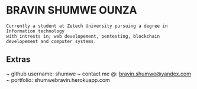 # BRAVIN SHUMWE OUNZA
```
Currently a student at Zetech University pursuing a degree in Information technology
with intrests in; web developement, pentesting, blockchain developement and computer systems.
```
Extras
------

~ github username: shumwe
~ contact me @: bravin.shumwe@yandex.com
~ portfolio: shumwebravin.herokuapp.com

